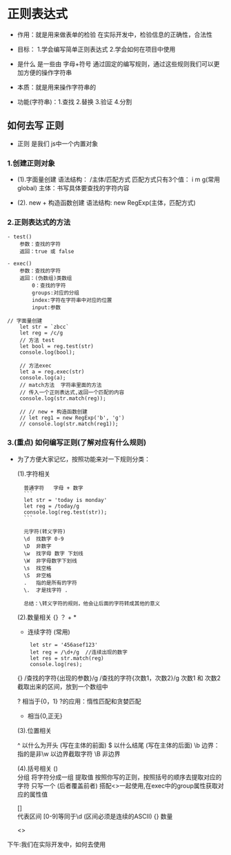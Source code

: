 # 正则表达式
- 作用：就是用来做表单的检验
        在实际开发中，检验信息的正确性，合法性

- 目标：
    1.学会编写简单正则表达式
    2.学会如何在项目中使用

- 是什么
    是一些由 字母+符号 通过固定的编写规则，通过这些规则我们可以更加方便的操作字符串

- 本质：就是用来操作字符串的

- 功能(字符串)：1.查找 2.替换 3.验证 4.分割

## 如何去写 正则

- 正则 是我们 js中一个内置对象

### 1.创建正则对象

- (1).字面量创建
    语法结构： /主体/匹配方式 匹配方式只有3个值： i m g(常用global)
    主体：书写具体要查找的字符内容

- (2). new + 构造函数创建
    语法结构: new RegExp(主体，匹配方式)

### 2.正则表达式的方法

    - test()
        参数：查找的字符
        返回：true 或 false

    - exec()
        参数：查找的字符
        返回：(伪数组)类数组
            0：查找的字符
            groups:对应的分组
            index:字符在字符串中对应的位置
            input:参数

```
// 字面量创建
    let str = `zbcc`
    let reg = /c/g
    // 方法 test
    let bool = reg.test(str)
    console.log(bool);

    // 方法exec
    let a = reg.exec(str)
    console.log(a);
    // match方法  字符串里面的方法
    // 传入一个正则表达式,返回一个匹配的内容
    console.log(str.match(reg));

    // // new + 构造函数创建
    // let reg1 = new RegExp('b', 'g')
    // console.log(str.match(reg1));
```

### 3.(**重点**) 如何编写正则(了解对应有什么规则)

- 为了方便大家记忆，按照功能来对一下规则分类：

    (1).字符相关

        普通字符   字母 + 数字
        ```
        let str = 'today is monday'
        let reg = /today/g
        console.log(reg.test(str));
        ```

        元字符(转义字符)
        \d  找数字 0-9
        \D  非数字
        \w  找字母 数字 下划线
        \W  非字母数字下划线
        \s  找空格
        \S  非空格
        .   指的是所有的字符
        \.  才是找字符 . 

        总结：\转义字符的规则，他会让后面的字符转成其他的意义

    (2).数量相关  {}  ？  +  *

    + 连续字符  (常用)
    ```
        let str = '456asef123'
        let reg = /\d+/g  //连续出现的数字
        let res = str.match(reg)
        console.log(res);
    ```
    {}
    /查找的字符{出现的参数}/g 
    /查找的字符{次数1，次数2}/g
    次数1  和  次数2  截取出来的区间，放到一个数组中

    ? 相当于{0，1}
        ?的应用：惰性匹配和贪婪匹配

    * 相当{0,正无}

    (3).位置相关
    
    ^  以什么为开头 (写在主体的前面)
    $  以什么结尾 (写在主体的后面)
    \b  边界：指的是非\w   以边界截取字符
    \B  非边界
    
    (4).括号相关
    ()  
        分组  将字符分成一组
        提取值  按照你写的正则，按照括号的顺序去提取对应的字符
        只写一个 (后者覆盖前者)
        搭配<>一起使用,在exec中的group属性获取对应的属性值

    []  
        代表区间  [0-9]等同于\d (区间必须是连续的ASCII)
    {}
        数量

    <>


下午:我们在实际开发中，如何去使用
